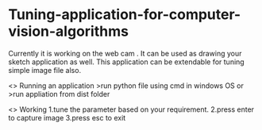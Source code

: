 # Tuning-application-for-computer-vision-algorithms
Currently it is working on the web cam . It can be used as drawing your sketch application as well. This application can be extendable for tuning simple image file also.

<> Running an application
      >run python file using cmd in windows OS
                  or
      >run appliation from dist folder
      
      
<> Working
      1.tune the parameter based on your requirement.
      2.press enter to capture image
      3.press esc to exit
